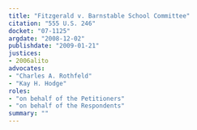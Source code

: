 ```yaml
---
title: "Fitzgerald v. Barnstable School Committee"
citation: "555 U.S. 246"
docket: "07-1125"
argdate: "2008-12-02"
publishdate: "2009-01-21"
justices:
- 2006alito
advocates:
- "Charles A. Rothfeld"
- "Kay H. Hodge"
roles:
- "on behalf of the Petitioners"
- "on behalf of the Respondents"
summary: ""
---
```


